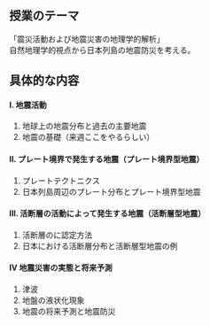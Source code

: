 ## 授業のテーマ
「震災活動および地震災害の地理学的解析」  
自然地理学的視点から日本列島の地震防災を考える。

## 具体的な内容
#### I. 地震活動
1. 地球上の地震分布と過去の主要地震
2. 地震の基礎（来週ここをやるらしい）  

#### II. プレート境界で発生する地震（プレート境界型地震）
1. プレートテクトニクス
2. 日本列島周辺のプレート分布とプレート境界型地震

#### III. 活断層の活動によって発生する地震（活断層型地震）
1. 活断層のに認定方法
2. 日本における活断層分布と活断層型地震の例

#### IV 地震災害の実態と将来予測
1. 津波
2. 地盤の液状化現象
3. 地震の将来予測と地震防災